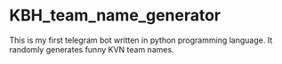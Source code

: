 # KBH_team_name_generator
This is my first telegram bot written in python programming language. It randomly generates funny KVN team names.
